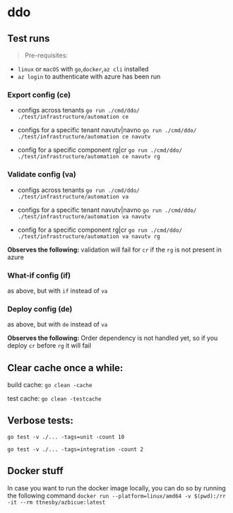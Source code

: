 # ddo

## Test runs

> Pre-requisites: 
- `linux` or `macOS` with `go`,`docker`,`az cli` installed
- `az login` to authenticate with azure has been run

### Export config (ce)

- configs across tenants
`go run ./cmd/ddo/ ./test/infrastructure/automation ce`

- configs for a specific tenant navutv|navno
`go run ./cmd/ddo/ ./test/infrastructure/automation ce navutv`

- config for a specific component rg|cr
`go run ./cmd/ddo/ ./test/infrastructure/automation ce navutv rg`

### Validate config (va)

- configs across tenants
`go run ./cmd/ddo/ ./test/infrastructure/automation va`

- configs for a specific tenant navutv|navno
`go run ./cmd/ddo/ ./test/infrastructure/automation va navutv`

- config for a specific component rg|cr
`go run ./cmd/ddo/ ./test/infrastructure/automation va navutv rg`

**Observes the following:** validation will fail for `cr` if the `rg` is not present in azure

### What-if config (if)

as above, but with `if` instead of `va`

### Deploy config (de)

as above, but with `de` instead of `va`

**Observes the following:** Order dependency is not handled yet, so if you deploy `cr` before `rg` it will fail

## Clear cache once a while:

build cache: `go clean -cache`

test cache: `go clean -testcache`

## Verbose tests:

`go test -v ./... -tags=unit -count 10`

`go test -v ./... -tags=integration -count 2`

## Docker stuff

In case you want to run the docker image locally, you can do so by running the following command
`docker run --platform=linux/amd64 -v $(pwd):/rr -it --rm ttnesby/azbicue:latest`